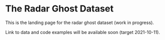 # The Radar Ghost Dataset
This is the landing page for the radar ghost dataset (work in progress).

Link to data and code examples will be available soon (target 2021-10-11).
